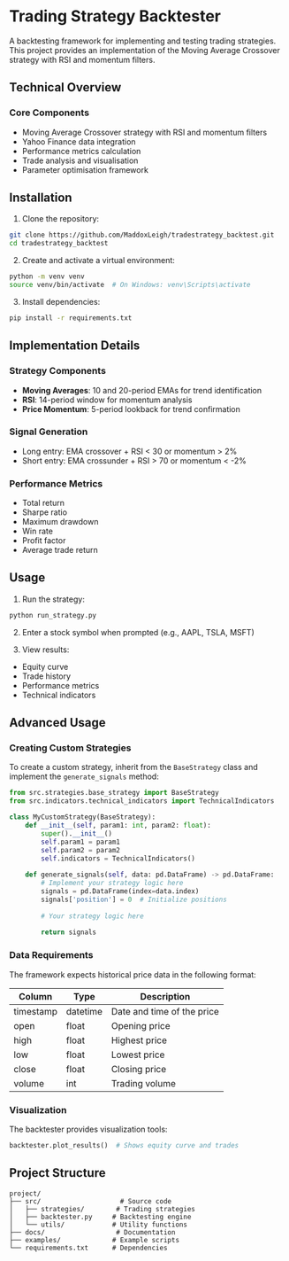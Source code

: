 # Trading Strategy Backtester

A backtesting framework for implementing and testing trading strategies. This project provides an implementation of the Moving Average Crossover strategy with RSI and momentum filters.

## Technical Overview

### Core Components
- Moving Average Crossover strategy with RSI and momentum filters
- Yahoo Finance data integration
- Performance metrics calculation
- Trade analysis and visualisation
- Parameter optimisation framework

## Installation

1. Clone the repository:
```bash
git clone https://github.com/MaddoxLeigh/tradestrategy_backtest.git
cd tradestrategy_backtest
```

2. Create and activate a virtual environment:
```bash
python -m venv venv
source venv/bin/activate  # On Windows: venv\Scripts\activate
```

3. Install dependencies:
```bash
pip install -r requirements.txt
```

## Implementation Details

### Strategy Components
- **Moving Averages**: 10 and 20-period EMAs for trend identification
- **RSI**: 14-period window for momentum analysis
- **Price Momentum**: 5-period lookback for trend confirmation

### Signal Generation
- Long entry: EMA crossover + RSI < 30 or momentum > 2%
- Short entry: EMA crossunder + RSI > 70 or momentum < -2%

### Performance Metrics
- Total return
- Sharpe ratio
- Maximum drawdown
- Win rate
- Profit factor
- Average trade return

## Usage

1. Run the strategy:
```bash
python run_strategy.py
```

2. Enter a stock symbol when prompted (e.g., AAPL, TSLA, MSFT)

3. View results:
- Equity curve
- Trade history
- Performance metrics
- Technical indicators

## Advanced Usage

### Creating Custom Strategies
To create a custom strategy, inherit from the `BaseStrategy` class and implement the `generate_signals` method:

```python
from src.strategies.base_strategy import BaseStrategy
from src.indicators.technical_indicators import TechnicalIndicators

class MyCustomStrategy(BaseStrategy):
    def __init__(self, param1: int, param2: float):
        super().__init__()
        self.param1 = param1
        self.param2 = param2
        self.indicators = TechnicalIndicators()
    
    def generate_signals(self, data: pd.DataFrame) -> pd.DataFrame:
        # Implement your strategy logic here
        signals = pd.DataFrame(index=data.index)
        signals['position'] = 0  # Initialize positions
        
        # Your strategy logic here
        
        return signals
```

### Data Requirements
The framework expects historical price data in the following format:

| Column    | Type      | Description                |
|-----------|-----------|----------------------------|
| timestamp | datetime  | Date and time of the price |
| open      | float     | Opening price             |
| high      | float     | Highest price             |
| low       | float     | Lowest price              |
| close     | float     | Closing price             |
| volume    | int       | Trading volume            |

### Visualization
The backtester provides visualization tools:
```python
backtester.plot_results()  # Shows equity curve and trades
```

## Project Structure
```
project/
├── src/                    # Source code
│   ├── strategies/        # Trading strategies
│   ├── backtester.py     # Backtesting engine
│   └── utils/            # Utility functions
├── docs/                  # Documentation
├── examples/             # Example scripts
└── requirements.txt      # Dependencies
```




